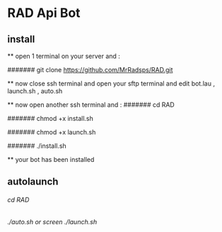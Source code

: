 # RAD Api Bot

## install

** open 1 terminal on your server and :

####### git clone https://github.com/MrRadsps/RAD.git

** now close ssh terminal and open your sftp terminal and edit bot.lau , launch.sh , auto.sh 

** now open another ssh terminal and :
####### cd RAD

####### chmod +x install.sh

####### chmod +x launch.sh

####### ./install.sh

** your bot has been installed 

## autolaunch

###### cd RAD

###### ./auto.sh or screen ./launch.sh
